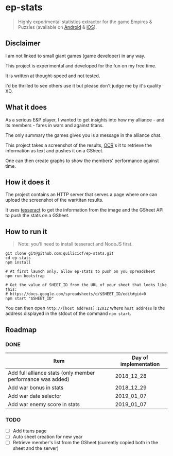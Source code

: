 # ep-stats

> Highly experimental statistics extractor for the game Empires &amp; Puzzles (available on [Android](https://play.google.com/store/apps/details?id=com.smallgiantgames.empires) & [iOS](https://itunes.apple.com/app/id1117841866)).

## Disclaimer

I am not linked to small giant games (game developer) in any way.

This project is experimental and developed for the fun on my free time.

It is written at thought-speed and not tested.

I'd be thrilled to see others use it but please don't judge me by it's quality XD.

## What it does

As a serious E&P player, I wanted to get insights into how my alliance - and its members - fares in wars and against titans.

The only summary the games gives you is a message in the alliance chat.

This project takes a screenshot of the results, [OCR](https://en.wikipedia.org/wiki/Optical_character_recognition)'s it to retrieve the information as text and pushes it on a GSheet.

One can then create graphs to show the members' performance against time.

## How it does it

The project contains an HTTP server that serves a page where one can upload the screenshot of the war/titan results.

It uses [tesseract](https://github.com/tesseract-ocr/tesseract/wiki) to get the information from the image and the GSheet API to push the stats on a GSheet.

## How to run it

> Note: you'll need to install tesseract and NodeJS first.

```shell
git clone git@github.com:quilicicf/ep-stats.git
cd ep-stats
npm install

# At first launch only, allow ep-stats to push on you spreadsheet
npm run bootstrap

# Get the value of SHEET_ID from the URL of your sheet that looks like this:
# https://docs.google.com/spreadsheets/d/$SHEET_ID/edit#gid=0
npm start "$SHEET_ID"
```

You can then open `http://[host address]:12012` where `host address` is the address displayed in the stdout of the command `npm start`.

## Roadmap

### DONE

|Item|Day of implementation|
|---|---|
|Add full alliance stats (only member performance was added)|2018_12_28|
|Add war bonus in stats|2018_12_29|
|Add war date selector|2019_01_07|
|Add war enemy score in stats|2019_01_07|

### TODO

- [ ] Add titans page
- [ ] Auto sheet creation for new year
- [ ] Retrieve member's list from the GSheet (currently copied both in the sheet and the server)
